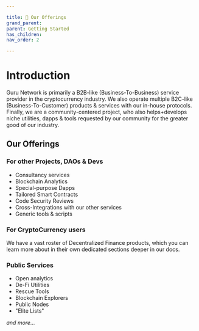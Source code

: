 ```yaml
---

title: 💼 Our Offerings
grand_parent:
parent: Getting Started
has_children:
nav_order: 2

---
```


# Introduction

Guru Network is primarily a B2B-like (Business-To-Business) service provider in the cryptocurrency industry. We also operate multiple B2C-like (Business-To-Customer) products & services with our in-house protocols. Finally, we are a community-centered project, who also helps+develops niche utilities, dapps & tools requested by our community for the greater good of our industry.

## Our Offerings

### For other Projects, DAOs & Devs
- Consultancy services
- Blockchain Analytics
- Special-purpose Dapps
- Tailored Smart Contracts
- Code Security Reviews
- Cross-Integrations with our other services
- Generic tools & scripts

### For CryptoCurrency users
We have a vast roster of Decentralized Finance products, which you can learn more about in their own dedicated sections deeper in our docs.

### Public Services
- Open analytics
- De-Fi Utilities
- Rescue Tools
- Blockchain Explorers
- Public Nodes
- "Elite Lists"

*and more...*
